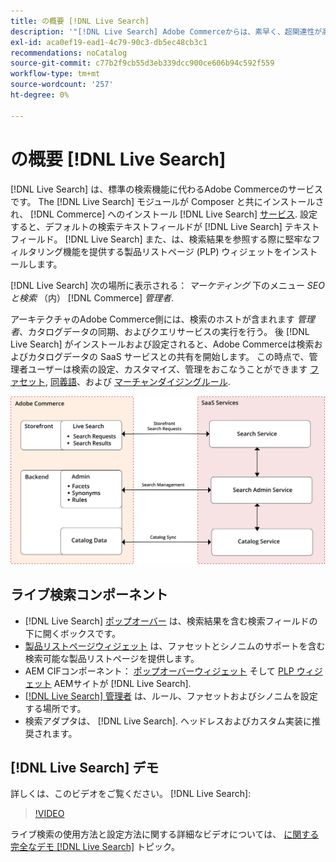 ```yaml
---
title: の概要 [!DNL Live Search]
description: '"[!DNL Live Search] Adobe Commerceからは、素早く、超関連性が高く、直感的な検索エクスペリエンスを提供します。」'
exl-id: aca0ef19-ead1-4c79-90c3-db5ec48cb3c1
recommendations: noCatalog
source-git-commit: c77b2f9cb55d3eb339dcc900ce606b94c592f559
workflow-type: tm+mt
source-wordcount: '257'
ht-degree: 0%

---
```


# の概要 [!DNL Live Search]

[!DNL Live Search] は、標準の検索機能に代わるAdobe Commerceのサービスです。 The [!DNL Live Search] モジュールが Composer と共にインストールされ、 [!DNL Commerce] へのインストール [!DNL Live Search] [サービス](../landing/saas.md). 設定すると、デフォルトの検索テキストフィールドが [!DNL Live Search] テキストフィールド。 [!DNL Live Search] また、は、検索結果を参照する際に堅牢なフィルタリング機能を提供する製品リストページ (PLP) ウィジェットをインストールします。

[!DNL Live Search] 次の場所に表示される： *マーケティング* 下のメニュー *SEO と検索* （内） [!DNL Commerce] *管理者*.

アーキテクチャのAdobe Commerce側には、検索のホストが含まれます *管理者*、カタログデータの同期、およびクエリサービスの実行を行う。 後 [!DNL Live Search] がインストールおよび設定されると、Adobe Commerceは検索およびカタログデータの SaaS サービスとの共有を開始します。 この時点で、管理者ユーザーは検索の設定、カスタマイズ、管理をおこなうことができます [ファセット](facets.md), [同義語](synonyms.md)、および [マーチャンダイジングルール](category-merch.md).

![ライブ検索のアーキテクチャ図](assets/architecture-diagram.svg)

## ライブ検索コンポーネント

* [!DNL Live Search] [ポップオーバー](storefront-popover.md) は、検索結果を含む検索フィールドの下に開くボックスです。
* [製品リストページウィジェット](plp-styling.md) は、ファセットとシノニムのサポートを含む検索可能な製品リストページを提供します。
* AEM CIFコンポーネント： [ポップオーバーウィジェット](https://github.com/adobe/aem-cif-guides-venia/pull/319) そして [PLP ウィジェット](https://github.com/adobe/aem-cif-guides-venia/pull/320) AEMサイトが [!DNL Live Search].
* [[!DNL Live Search] 管理者](workspace.md) は、ルール、ファセットおよびシノニムを設定する場所です。
* 検索アダプタは、 [!DNL Live Search]. ヘッドレスおよびカスタム実装に推奨されます。

## [!DNL Live Search] デモ

詳しくは、このビデオをご覧ください。 [!DNL Live Search]:

>[!VIDEO](https://video.tv.adobe.com/v/3418679?quality=12&learn=on)

ライブ検索の使用方法と設定方法に関する詳細なビデオについては、 [に関する完全なデモ [!DNL Live Search]](https://experienceleague.adobe.com/docs/commerce-learn/tutorials/marketing/live-search-full-demonstration.html) トピック。
